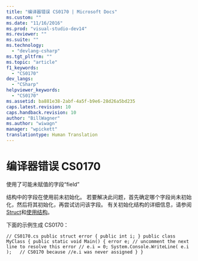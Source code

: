 ```yaml
---
title: "编译器错误 CS0170 | Microsoft Docs"
ms.custom: ""
ms.date: "11/16/2016"
ms.prod: "visual-studio-dev14"
ms.reviewer: ""
ms.suite: ""
ms.technology: 
  - "devlang-csharp"
ms.tgt_pltfrm: ""
ms.topic: "article"
f1_keywords: 
  - "CS0170"
dev_langs: 
  - "CSharp"
helpviewer_keywords: 
  - "CS0170"
ms.assetid: ba881e38-2abf-4a5f-b9e6-28d26a5bd235
caps.latest.revision: 10
caps.handback.revision: 10
author: "BillWagner"
ms.author: "wiwagn"
manager: "wpickett"
translationtype: Human Translation
---
```

# 编译器错误 CS0170
使用了可能未赋值的字段“field”  
  
 结构中的字段在使用前未初始化。 若要解决此问题，首先确定哪个字段尚未初始化，然后将其初始化，再尝试访问该字段。 有关初始化结构的详细信息，请参阅[Struct](../../csharp/programming-guide/classes-and-structs/structs.md)和[使用结构](../../csharp/programming-guide/classes-and-structs/using-structs.md)。  
  
 下面的示例生成 CS0170：  
  
```  
// CS0170.cs public struct error { public int i; } public class MyClass { public static void Main() { error e; // uncomment the next line to resolve this error // e.i = 0; System.Console.WriteLine( e.i );   // CS0170 because //e.i was never assigned } }  
```